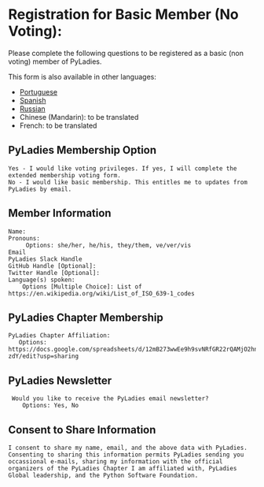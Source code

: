 # Registration for Basic Member (No Voting):

Please complete the following questions to be registered as a basic (non voting) member of PyLadies.

This form is also available in other languages:

- [Portuguese](https://github.com/pyladies/project-admin-logisitics/blob/master/forms/basic-membership-form-pt.md)
- [Spanish](https://github.com/pyladies/project-admin-logisitics/blob/master/forms/basic-membership-form-es.md)
- [Russian](https://github.com/pyladies/project-admin-logisitics/blob/master/forms/basic-membership-form-ru.md)
- Chinese (Mandarin): to be translated
- French: to be translated

## PyLadies Membership Option
    
    Yes - I would like voting privileges. If yes, I will complete the extended membership voting form. 
    No - I would like basic membership. This entitles me to updates from PyLadies by email. 
    
## Member Information

    Name: 
    Pronouns:
         Options: she/her, he/his, they/them, ve/ver/vis
    Email
    PyLadies Slack Handle
    GitHub Handle [Optional]: 
    Twitter Handle [Optional]:
    Language(s) spoken:
        Options [Multiple Choice]: List of https://en.wikipedia.org/wiki/List_of_ISO_639-1_codes

## PyLadies Chapter Membership

    PyLadies Chapter Affiliation: 
       Options: https://docs.google.com/spreadsheets/d/12mB273wwEe9h9svNRfGR22rQAMjO2hn_lahWzMT-zdY/edit?usp=sharing

## PyLadies Newsletter

     Would you like to receive the PyLadies email newsletter? 
        Options: Yes, No

## Consent to Share Information

    I consent to share my name, email, and the above data with PyLadies. Consenting to sharing this information permits PyLadies sending you occassional e-mails, sharing my information with the official organizers of the PyLadies Chapter I am affiliated with, PyLadies Global leadership, and the Python Software Foundation.
